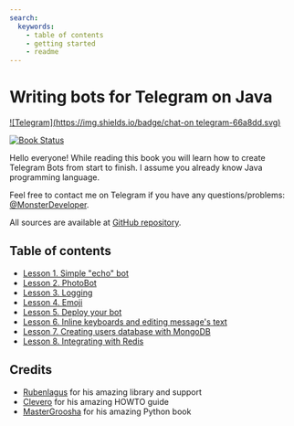 ```yaml
---
search:
  keywords:
    - table of contents
    - getting started
    - readme
---
```


# Writing bots for Telegram on Java

[![Telegram](https://img.shields.io/badge/chat-on telegram-66a8dd.svg)](https://t.me/MonsterDeveloper)

[![Book Status](https://img.shields.io/badge/book-passing-brightgreen.svg)](https://www.gitbook.io/book/MonsterDeveloper/writing-telegram-bots-on-java/details)

Hello everyone! While reading this book you will learn how to create Telegram Bots from start to finish. I assume you already know Java programming language.

Feel free to contact me on Telegram if you have any questions/problems: [@MonsterDeveloper](https://t.me/MonsterDeveloper).

All sources are available at [GitHub repository](https://github.com/MonsterDeveloper/java-telegram-bot-tutorial/).

## Table of contents

* [Lesson 1. Simple "echo" bot](https://monsterdeveloper.gitbooks.io/writing-telegram-bots-on-java/content/chapter1.html)
* [Lesson 2. PhotoBot](https://monsterdeveloper.gitbooks.io/writing-telegram-bots-on-java/content/lesson-2.-photobot.html)
* [Lesson 3. Logging](https://monsterdeveloper.gitbooks.io/writing-telegram-bots-on-java/content/lesson-3.-logging.html)
* [Lesson 4. Emoji](https://monsterdeveloper.gitbooks.io/writing-telegram-bots-on-java/content/lesson-4.-emoji.html)
* [Lesson 5. Deploy your bot](https://monsterdeveloper.gitbooks.io/writing-telegram-bots-on-java/content/lesson-5.-deploy-your-bot.html)
* [Lesson 6. Inline keyboards and editing message's text](https://monsterdeveloper.gitbooks.io/writing-telegram-bots-on-java/content/lesson-6.-inline-keyboards-and-editing-message's-text.html)
* [Lesson 7. Creating users database with MongoDB](https://monsterdeveloper.gitbooks.io/writing-telegram-bots-on-java/content/lesson-7.-creating-users-database-with-mongodb.html)
* [Lesson 8. Integrating with Redis](https://monsterdeveloper.gitbooks.io/writing-telegram-bots-on-java/content/lesson-8-integrating-with-redis.html)

## Credits

* [Rubenlagus](https://github.com/rubenlagus/) for his amazing library and support
* [Clevero](https://github.com/Clevero) for his amazing HOWTO guide
* [MasterGroosha](https://github.com/MasterGroosha) for his amazing Python book



